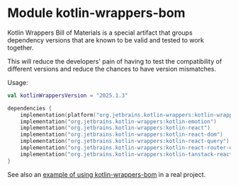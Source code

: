 # Module kotlin-wrappers-bom

Kotlin Wrappers Bill of Materials is a special artifact that groups dependency versions that are known to be valid and
tested to work together.

This will reduce the developers' pain of having to test the compatibility of different versions and reduce the chances
to have version mismatches.

Usage:

```kotlin
val kotlinWrappersVersion = "2025.1.3"

dependencies {
    implementation(platform("org.jetbrains.kotlin-wrappers:kotlin-wrappers-bom:$kotlinWrappersVersion"))
    implementation("org.jetbrains.kotlin-wrappers:kotlin-emotion")
    implementation("org.jetbrains.kotlin-wrappers:kotlin-react")
    implementation("org.jetbrains.kotlin-wrappers:kotlin-react-dom")
    implementation("org.jetbrains.kotlin-wrappers:kotlin-react-query")
    implementation("org.jetbrains.kotlin-wrappers:kotlin-react-router-dom")
    implementation("org.jetbrains.kotlin-wrappers:kotlin-tanstack-react-table")
}
```

See also
an [example of using kotlin-wrappers-bom](https://github.com/karakum-team/kotlin-react-table-sample/blob/main/build.gradle.kts)
in a real project.
